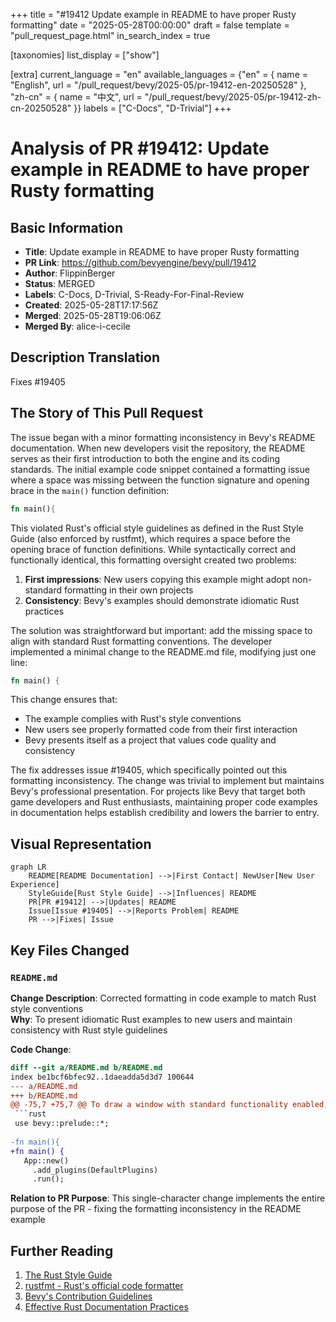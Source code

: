 +++
title = "#19412 Update example in README to have proper Rusty formatting"
date = "2025-05-28T00:00:00"
draft = false
template = "pull_request_page.html"
in_search_index = true

[taxonomies]
list_display = ["show"]

[extra]
current_language = "en"
available_languages = {"en" = { name = "English", url = "/pull_request/bevy/2025-05/pr-19412-en-20250528" }, "zh-cn" = { name = "中文", url = "/pull_request/bevy/2025-05/pr-19412-zh-cn-20250528" }}
labels = ["C-Docs", "D-Trivial"]
+++

# Analysis of PR #19412: Update example in README to have proper Rusty formatting

## Basic Information
- **Title**: Update example in README to have proper Rusty formatting
- **PR Link**: https://github.com/bevyengine/bevy/pull/19412
- **Author**: FlippinBerger
- **Status**: MERGED
- **Labels**: C-Docs, D-Trivial, S-Ready-For-Final-Review
- **Created**: 2025-05-28T17:17:56Z
- **Merged**: 2025-05-28T19:06:06Z
- **Merged By**: alice-i-cecile

## Description Translation
Fixes #19405

## The Story of This Pull Request

The issue began with a minor formatting inconsistency in Bevy's README documentation. When new developers visit the repository, the README serves as their first introduction to both the engine and its coding standards. The initial example code snippet contained a formatting issue where a space was missing between the function signature and opening brace in the `main()` function definition:

```rust
fn main(){
```

This violated Rust's official style guidelines as defined in the Rust Style Guide (also enforced by rustfmt), which requires a space before the opening brace of function definitions. While syntactically correct and functionally identical, this formatting oversight created two problems:

1. **First impressions**: New users copying this example might adopt non-standard formatting in their own projects
2. **Consistency**: Bevy's examples should demonstrate idiomatic Rust practices

The solution was straightforward but important: add the missing space to align with standard Rust formatting conventions. The developer implemented a minimal change to the README.md file, modifying just one line:

```rust
fn main() {
```

This change ensures that:
- The example complies with Rust's style conventions
- New users see properly formatted code from their first interaction
- Bevy presents itself as a project that values code quality and consistency

The fix addresses issue #19405, which specifically pointed out this formatting inconsistency. The change was trivial to implement but maintains Bevy's professional presentation. For projects like Bevy that target both game developers and Rust enthusiasts, maintaining proper code examples in documentation helps establish credibility and lowers the barrier to entry.

## Visual Representation

```mermaid
graph LR
    README[README Documentation] -->|First Contact| NewUser[New User Experience]
    StyleGuide[Rust Style Guide] -->|Influences| README
    PR[PR #19412] -->|Updates| README
    Issue[Issue #19405] -->|Reports Problem| README
    PR -->|Fixes| Issue
```

## Key Files Changed

### `README.md`
**Change Description**: Corrected formatting in code example to match Rust style conventions  
**Why**: To present idiomatic Rust examples to new users and maintain consistency with Rust style guidelines  

**Code Change**:
```diff
diff --git a/README.md b/README.md
index be1bcf6bfec92..1daeadda5d3d7 100644
--- a/README.md
+++ b/README.md
@@ -75,7 +75,7 @@ To draw a window with standard functionality enabled, use:
 ```rust
 use bevy::prelude::*;
 
-fn main(){
+fn main() {
   App::new()
     .add_plugins(DefaultPlugins)
     .run();
```

**Relation to PR Purpose**: This single-character change implements the entire purpose of the PR - fixing the formatting inconsistency in the README example

## Further Reading
1. [The Rust Style Guide](https://doc.rust-lang.org/1.75.0/style-guide/)
2. [rustfmt - Rust's official code formatter](https://github.com/rust-lang/rustfmt)
3. [Bevy's Contribution Guidelines](https://github.com/bevyengine/bevy/blob/main/CONTRIBUTING.md)
4. [Effective Rust Documentation Practices](https://doc.rust-lang.org/rustdoc/how-to-write-documentation.html)